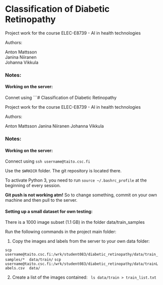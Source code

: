 # Classification of Diabetic Retinopathy

Project work for the course ELEC-E8739 - AI in health technologies

Authors:

Anton Mattsson  
Janina Niiranen  
Johanna Vikkula

### Notes:

#### Working on the server:

Connet using ```# Classification of Diabetic Retinopathy

Project work for the course ELEC-E8739 - AI in health technologies

Authors:

Anton Mattsson
Janina Niiranen
Johanna Vikkula

### Notes:

#### Working on the server:

Connect using ```ssh username@taito.csc.fi ```  

Use the ```$WRKDIR``` folder. The git repository is located there.

To activate Python 3, you need to run ```source ~/.bashrc_profile``` at the beginning of every session.

**Git push is not working atm!** So to change something, commit on your own machine and then pull to the server.

#### Setting up a small dataset for own testing:

There is a 1000 image subset (1.1 GB) in the folder data/train_samples

Run the following commands in the project main folder:

1. Copy the images and labels from the server to your own data folder:

```scp username@taito.csc.fi:/wrk/student083/diabetic_retinopathy/data/train_samples/*  data/train/```
```scp username@taito.csc.fi:/wrk/student083/diabetic_retinopathy/data/trainLabels.csv  data/```

2. Create a list of the images contained: ``` ls data/train > train_list.txt```


